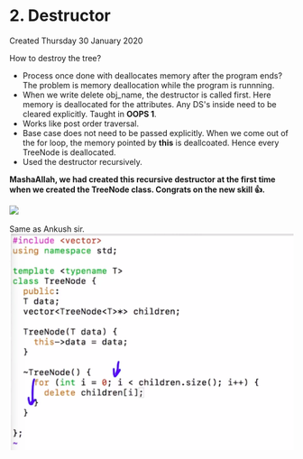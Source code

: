 # 2. Destructor

Created Thursday 30 January 2020

How to destroy the tree?

- Process once done with deallocates memory after the program ends? The problem is memory deallocation while the program is runnning.
- When we write delete obj_name, the destructor is called first. Here memory is deallocated for the attributes. Any DS's inside need to be cleared explicitly. Taught in **OOPS 1**.
- Works like post order traversal.
- Base case does not need to be passed explicitly. When we come out of the for loop, the memory pointed by **this** is deallcoated. Hence every TreeNode is deallocated.
- Used the destructor recursively.

**MashaAllah, we had created this recursive destructor at the first time when we created the TreeNode class. Congrats on the new skill 👍️.**

![](../../../../../../../assets/tmp1695106576290_2._Destructor-image-1.png)

Same as Ankush sir.
![](/assets/2._Destructor-image-2.png)
